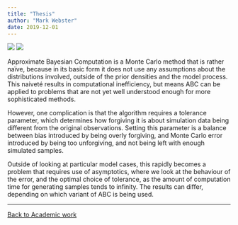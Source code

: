 ```yaml
---
title: "Thesis"
author: "Mark Webster"
date: 2019-12-01
---
```


![](/./thesis_files/abc1.png)
![](/./thesis_files/abc2.png)

Approximate Bayesian Computation is a Monte Carlo method that is rather naïve, because in its basic form it does not use any assumptions about the distributions involved, outside of the prior densities and the model process. This naiveté results in computational inefficiency, but means ABC can be applied to problems that are not yet well understood enough for more sophisticated methods.

However, one complication is that the algorithm requires a tolerance parameter, which determines how forgiving it is about simulation data being different from the original observations. Setting this parameter is a balance between bias introduced by being overly forgiving, and Monte Carlo error introduced by being too unforgiving, and not being left with enough simulated samples.

Outside of looking at particular model cases, this rapidly becomes a problem that requires use of asymptotics, where we look at the behaviour of the error, and the optimal choice of tolerance, as the amount of computation time for generating samples tends to infinity. The results can differ, depending on which variant of ABC is being used.

---

[Back to Academic work](../academic)
